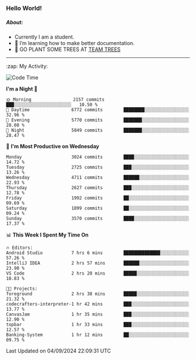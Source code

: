 ### Hello World!

##### About:
- Currently I am a student.
- 🌱 I’m learning how to make better documentation.
- 🌱 GO PLANT SOME TREES AT [TEAM TREES](https://teamtrees.org/)

---
  <summary>:zap: My Activity:</summary>
  
<!--START_SECTION:waka-->
![Code Time](http://img.shields.io/badge/Code%20Time-1%2C436%20hrs%2035%20mins-blue)

**I'm a Night 🦉** 

```text
🌞 Morning                2157 commits        ███░░░░░░░░░░░░░░░░░░░░░░   10.50 % 
🌆 Daytime                6772 commits        ████████░░░░░░░░░░░░░░░░░   32.96 % 
🌃 Evening                5770 commits        ███████░░░░░░░░░░░░░░░░░░   28.08 % 
🌙 Night                  5849 commits        ███████░░░░░░░░░░░░░░░░░░   28.47 % 
```
📅 **I'm Most Productive on Wednesday** 

```text
Monday                   3024 commits        ████░░░░░░░░░░░░░░░░░░░░░   14.72 % 
Tuesday                  2725 commits        ███░░░░░░░░░░░░░░░░░░░░░░   13.26 % 
Wednesday                4711 commits        ██████░░░░░░░░░░░░░░░░░░░   22.93 % 
Thursday                 2627 commits        ███░░░░░░░░░░░░░░░░░░░░░░   12.78 % 
Friday                   1992 commits        ██░░░░░░░░░░░░░░░░░░░░░░░   09.69 % 
Saturday                 1899 commits        ██░░░░░░░░░░░░░░░░░░░░░░░   09.24 % 
Sunday                   3570 commits        ████░░░░░░░░░░░░░░░░░░░░░   17.37 % 
```


📊 **This Week I Spent My Time On** 

```text
🔥 Editors: 
Android Studio           7 hrs 6 mins        ██████████████░░░░░░░░░░░   57.26 % 
IntelliJ IDEA            2 hrs 57 mins       ██████░░░░░░░░░░░░░░░░░░░   23.90 % 
VS Code                  2 hrs 20 mins       █████░░░░░░░░░░░░░░░░░░░░   18.83 % 

🐱‍💻 Projects: 
foreground               2 hrs 38 mins       █████░░░░░░░░░░░░░░░░░░░░   21.32 % 
codecrafters-interpreter-1 hr 42 mins        ███░░░░░░░░░░░░░░░░░░░░░░   13.77 % 
CanvasJam                1 hr 35 mins        ███░░░░░░░░░░░░░░░░░░░░░░   12.90 % 
topbar                   1 hr 33 mins        ███░░░░░░░░░░░░░░░░░░░░░░   12.57 % 
Banking-System           1 hr 12 mins        ██░░░░░░░░░░░░░░░░░░░░░░░   09.75 % 
```


 Last Updated on 04/09/2024 22:09:31 UTC
<!--END_SECTION:waka-->
